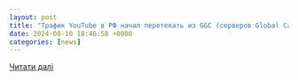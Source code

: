 ```yaml
---
layout: post
title: "Трафик YouTube в РФ начал перетекать из GGC (серверов Global Cache) в магистрали / Хабр"
date: 2024-08-10 18:46:58 +0000
categories: [news]
---
```


[Читати далі](https://habr.com/ru/news/835182/)
